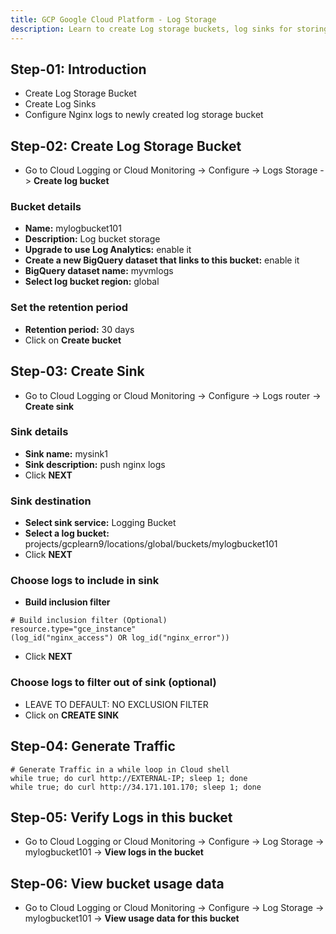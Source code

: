 ```yaml
---
title: GCP Google Cloud Platform - Log Storage
description: Learn to create Log storage buckets, log sinks for storing logs
---
```


## Step-01: Introduction
- Create Log Storage Bucket
- Create Log Sinks
- Configure Nginx logs to newly created log storage bucket

## Step-02: Create Log Storage Bucket
-  Go to Cloud Logging or Cloud Monitoring -> Configure -> Logs Storage -> **Create log bucket**
### Bucket details
- **Name:** mylogbucket101
- **Description:** Log bucket storage 
- **Upgrade to use Log Analytics:** enable it
- **Create a new BigQuery dataset that links to this bucket:** enable it
- **BigQuery dataset name:** myvmlogs
- **Select log bucket region:** global
### Set the retention period
- **Retention period:** 30 days
- Click on **Create bucket**

## Step-03: Create Sink
-  Go to Cloud Logging or Cloud Monitoring -> Configure -> Logs router -> **Create sink**
### Sink details
- **Sink name:** mysink1
- **Sink description:** push nginx logs
- Click **NEXT**
### Sink destination
- **Select sink service:** Logging Bucket
- **Select a log bucket:** projects/gcplearn9/locations/global/buckets/mylogbucket101
- Click **NEXT**
### Choose logs to include in sink
- **Build inclusion filter**
```t
# Build inclusion filter (Optional)
resource.type="gce_instance"
(log_id("nginx_access") OR log_id("nginx_error"))
```
- Click **NEXT**
### Choose logs to filter out of sink (optional)
- LEAVE TO DEFAULT: NO EXCLUSION FILTER
- Click on **CREATE SINK**

## Step-04: Generate Traffic
```t
# Generate Traffic in a while loop in Cloud shell
while true; do curl http://EXTERNAL-IP; sleep 1; done
while true; do curl http://34.171.101.170; sleep 1; done
```

## Step-05: Verify Logs in this bucket
- Go to Cloud Logging or Cloud Monitoring -> Configure -> Log Storage -> mylogbucket101 -> **View logs in the bucket**

## Step-06: View bucket usage data
- Go to Cloud Logging or Cloud Monitoring -> Configure -> Log Storage -> mylogbucket101 -> **View usage data for this bucket**


